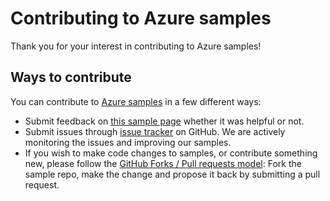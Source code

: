 # Contributing to Azure samples

Thank you for your interest in contributing to Azure samples!

## Ways to contribute

You can contribute to [Azure samples](https://azure.microsoft.com/documentation/samples/) in a few different ways:

- Submit feedback on [this sample page](https://azure.microsoft.com/documentation/samples/managed-disk-java-create-virtual-machine-using-custom-image/) whether it was helpful or not.  
- Submit issues through [issue tracker](https://github.com/Azure-Samples/managed-disk-java-create-virtual-machine-using-custom-image/issues) on GitHub. We are actively monitoring the issues and improving our samples.
- If you wish to make code changes to samples, or contribute something new, please follow the [GitHub Forks / Pull requests model](https://help.github.com/articles/fork-a-repo/): Fork the sample repo, make the change and propose it back by submitting a pull request.
